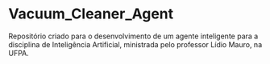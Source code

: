 # Vacuum_Cleaner_Agent
Repositório criado para o desenvolvimento de um agente inteligente para a disciplina de Inteligência Artificial, ministrada pelo professor Lídio Mauro, na UFPA.
